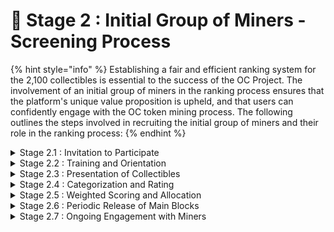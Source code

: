 # 🔬 Stage 2 : Initial Group of Miners - Screening Process

{% hint style="info" %}
Establishing a fair and efficient ranking system for the 2,100 collectibles is essential to the success of the OC Project. The involvement of an initial group of miners in the ranking process ensures that the platform's unique value proposition is upheld, and that users can confidently engage with the OC token mining process. The following outlines the steps involved in recruiting the initial group of miners and their role in the ranking process:
{% endhint %}

<details>

<summary>Stage 2.1 : Invitation to Participate</summary>

The OC Project will begin by broadcasting an invitation to prospective miners, targeting an initial group of 100 participants. These miners will represent a diverse cross-section of people, bringing their unique perspectives and insights to the ranking process.

</details>

<details>

<summary>Stage 2.2 : Training and Orientation</summary>

Once the initial group of miners has been selected, they will undergo training and orientation to familiarize themselves with the OC Project and the goals of the ranking process. They will be educated on the Proof of Time concept, the project's focus on fairness and equality, and the importance of the collectibles in determining the value of the OC tokens.

</details>

<details>

<summary>Stage 2.3 : Presentation of Collectibles</summary>

The 2,100 collectibles integrated into the OC Project platform will be presented to the initial group of miners, who will review and assess each collectible based on its estimated value, provenance, historical significance, cultural importance, and overall quality.

</details>

<details>

<summary>Stage 2.4 : Categorization and Rating</summary>

The initial group of miners will work together to categorize the collectibles and assign ratings to each one. These ratings will consider factors such as the collectible's estimated value in USD, the number of followers or fans it has, and the quality of the asset. The ratings assigned by the miners will be collected and aggregated to create a comprehensive ranking system.

</details>

<details>

<summary>Stage 2.5 : Weighted Scoring and Allocation</summary>

The ratings assigned by the initial group of miners will be used to calculate a weighted score for each collectible, determining their overall ranking within the platform. Based on this ranking, OC tokens will be allocated to the respective main blocks, with higher-ranked collectibles receiving a larger share of tokens.

</details>

<details>

<summary>Stage 2.6 : Periodic Release of Main Blocks</summary>

Following the ranking and allocation process, main blocks representing the collectibles will be chained and released periodically. Upon completion of the mining process of a Main-Block, a new main block will be selected based on the previously determined rankings. The selection process will alternate between higher and lower-ranked collectibles, ensuring a dynamic and engaging mining experience until all 2,100 collectibles have been chosen for mining.

</details>

<details>

<summary>Stage 2.7 : Ongoing Engagement with Miners</summary>

The initial group of miners will continue to play a crucial role in the OC Project ecosystem, providing feedback, insights, and experiences sharing as the platform evolves. Their involvement will contribute to the project's ongoing success and its ability to uphold its core values of fairness and equality.

</details>

